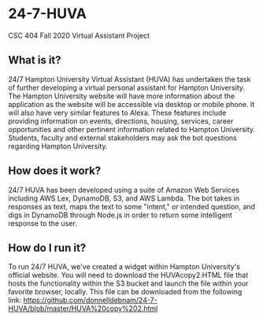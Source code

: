# 24-7-HUVA
CSC 404 Fall 2020 Virtual Assistant Project

## What is it?
24/7 Hampton University Virtual Assistant (HUVA) has undertaken the task of further developing a virtual personal assistant for Hampton University. The Hampton University website will have more information about the application as the website will be accessible via desktop or mobile phone. It will also have very similar features to Alexa. These features include providing information on events, directions, housing, services, career opportunities and other pertinent information related to Hampton University. Students, faculty and external stakeholders may ask the bot questions regarding Hampton University.

## How does it work?
24/7 HUVA has been developed using a suite of Amazon Web Services including AWS Lex, DynamoDB, S3, and AWS Lambda. The bot takes in responses as text, maps the text to some "intent," or intended question, and digs in DynamoDB through Node.js in order to return some intelligent response to the user.

## How do I run it?
To run 24/7 HUVA, we've created a widget within Hampton University's official website. You will need to download the HUVAcopy2.HTML file that hosts the functionality within the S3 bucket and launch the file within your favorite browser, locally. This file can be downloaded from the following link: https://github.com/donnelldebnam/24-7-HUVA/blob/master/HUVA%20copy%202.html
